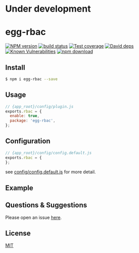# Under development
# egg-rbac

[![NPM version][npm-image]][npm-url]
[![build status][travis-image]][travis-url]
[![Test coverage][codecov-image]][codecov-url]
[![David deps][david-image]][david-url]
[![Known Vulnerabilities][snyk-image]][snyk-url]
[![npm download][download-image]][download-url]

[npm-image]: https://img.shields.io/npm/v/egg-rbac.svg?style=flat-square
[npm-url]: https://npmjs.org/package/egg-rbac
[travis-image]: https://img.shields.io/travis/lidianhao123/egg-rbac.svg?style=flat-square
[travis-url]: https://travis-ci.org/lidianhao123/egg-rbac
[codecov-image]: https://img.shields.io/codecov/c/github/lidianhao123/egg-rbac.svg?style=flat-square
[codecov-url]: https://codecov.io/github/lidianhao123/egg-rbac?branch=master
[david-image]: https://img.shields.io/david/lidianhao123/egg-rbac.svg?style=flat-square
[david-url]: https://david-dm.org/lidianhao123/egg-rbac
[snyk-image]: https://snyk.io/test/npm/egg-rbac/badge.svg?style=flat-square
[snyk-url]: https://snyk.io/test/npm/egg-rbac
[download-image]: https://img.shields.io/npm/dm/egg-rbac.svg?style=flat-square
[download-url]: https://npmjs.org/package/egg-rbac

<!--
Description here.
-->

## Install

```bash
$ npm i egg-rbac --save
```

## Usage

```js
// {app_root}/config/plugin.js
exports.rbac = {
  enable: true,
  package: 'egg-rbac',
};
```

## Configuration

```js
// {app_root}/config/config.default.js
exports.rbac = {
};
```

see [config/config.default.js](config/config.default.js) for more detail.

## Example

<!-- example here -->

## Questions & Suggestions

Please open an issue [here](https://github.com/eggjs/egg/issues).

## License

[MIT](LICENSE)
